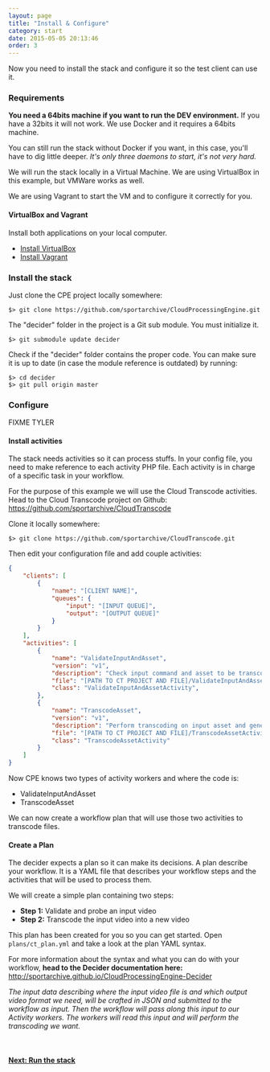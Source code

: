 ```yaml
---
layout: page
title: "Install & Configure"
category: start
date: 2015-05-05 20:13:46
order: 3
---
```


Now you need to install the stack and configure it so the test client can use it.

### Requirements

<b>You need a 64bits machine if you want to run the DEV environment.</b> If you have a 32bits it will not work. We use Docker and it requires a 64bits machine.

You can still run the stack without Docker if you want, in this case, you'll have to dig little deeper. *It's only three daemons to start, it's not very hard.*

We will run the stack locally in a Virtual Machine.
We are using VirtualBox in this example, but VMWare works as well. 

We are using Vagrant to start the VM and to configure it correctly for you.

#### VirtualBox and Vagrant

Install both applications on your local computer.

   - [Install VirtualBox](https://www.virtualbox.org/wiki/Downloads) 
   - [Install Vagrant](http://www.vagrantup.com/downloads) 

### Install the stack

Just clone the CPE project locally somewhere:

    $> git clone https://github.com/sportarchive/CloudProcessingEngine.git

The "decider" folder in the project is a Git sub module. You must initialize it.

    $> git submodule update decider

Check if the "decider" folder contains the proper code. You can make sure it is up to date (in case the module reference is outdated) by running:

    $> cd decider
    $> git pull origin master

### Configure

FIXME TYLER

#### Install activities

The stack needs activities so it can process stuffs. In your config file, you need to make reference to each activity PHP file. Each activity is in charge of a specific task in your workflow.

For the purpose of this example we will use the Cloud Transcode activities. Head to the Cloud Transcode project on Github: https://github.com/sportarchive/CloudTranscode

Clone it locally somewhere:

    $> git clone https://github.com/sportarchive/CloudTranscode.git

Then edit your configuration file and add couple activities:

```json
{
    "clients": [
        {
            "name": "[CLIENT NAME]",
            "queues": {
                "input": "[INPUT QUEUE]",
                "output": "[OUTPUT QUEUE]"
            }
        }
    ],
    "activities": [
        {
            "name": "ValidateInputAndAsset",
            "version": "v1",
            "description": "Check input command and asset to be transcoded.",
            "file": "[PATH TO CT PROJECT AND FILE]/ValidateInputAndAssetActivity.php",
            "class": "ValidateInputAndAssetActivity",
        },
        {
            "name": "TranscodeAsset",
            "version": "v1",
            "description": "Perform transcoding on input asset and generate output file(s)",
            "file": "[PATH TO CT PROJECT AND FILE]/TranscodeAssetActivity.php",
            "class": "TranscodeAssetActivity"
        }
    ]
}
```

Now CPE knows two types of activity workers and where the code is:

   - ValidateInputAndAsset
   - TranscodeAsset

We can now create a workflow plan that will use those two activities to transcode files.

#### Create a Plan

The decider expects a plan so it can make its decisions. A plan describe your workflow. It is a YAML file that describes your workflow steps and the activities that will be used to process them.

We will create a simple plan containing two steps:

   - **Step 1:** Validate and probe an input video
   - **Step 2:** Transcode the input video into a new video
    
This plan has been created for you so you can get started. Open `plans/ct_plan.yml` and take a look at the plan YAML syntax.

For more information about the syntax and what you can do with your workflow, **head to the Decider documentation here:** http://sportarchive.github.io/CloudProcessingEngine-Decider

*The input data describing where the input video file is and which output video format we need, will be crafted in JSON and submitted to the workflow as input. Then the workflow will pass along this input to our Activity workers. The workers will read this input and will perform the transcoding we want.*

<br>

<p>
<h4><a href="local-stack.html">Next: Run the stack</a></h4>
</p>
